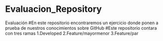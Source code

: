 # Evaluacion_Repository
Evaluación
#En este repositorio encontraremos un ejercicio donde ponen a prueba de nuestros conocimientos sobre GitHub
#Este repositorio contara con tres ramas 1.Developed 2.Feature/mayormenor 3.Feature/par

